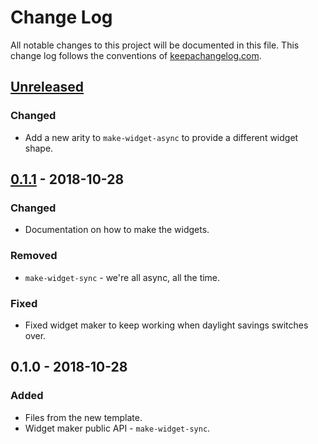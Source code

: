 # Change Log
All notable changes to this project will be documented in this file. This change log follows the conventions of [keepachangelog.com](http://keepachangelog.com/).

## [Unreleased]
### Changed
- Add a new arity to `make-widget-async` to provide a different widget shape.

## [0.1.1] - 2018-10-28
### Changed
- Documentation on how to make the widgets.

### Removed
- `make-widget-sync` - we're all async, all the time.

### Fixed
- Fixed widget maker to keep working when daylight savings switches over.

## 0.1.0 - 2018-10-28
### Added
- Files from the new template.
- Widget maker public API - `make-widget-sync`.

[Unreleased]: https://github.com/your-name/halftone.app/compare/0.1.1...HEAD
[0.1.1]: https://github.com/your-name/halftone.app/compare/0.1.0...0.1.1
